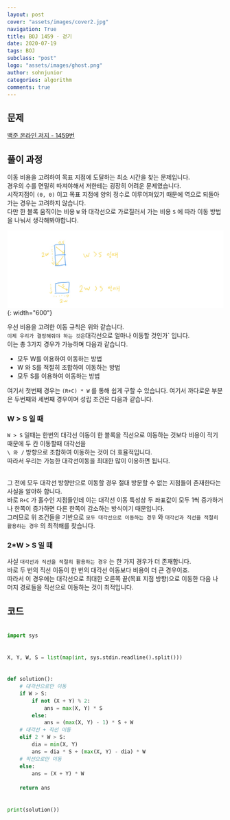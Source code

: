 ```yaml
---
layout: post
cover: "assets/images/cover2.jpg"
navigation: True
title: BOJ 1459 - 걷기
date: 2020-07-19
tags: BOJ
subclass: "post"
logo: "assets/images/ghost.png"
author: sohnjunior
categories: algorithm
comments: true
---
```


## 문제

[백준 온라인 저지 - 1459번](https://www.acmicpc.net/problem/1459)

## 풀이 과정

이동 비용을 고려하여 목표 지점에 도달하는 최소 시간을 찾는 문제입니다. <br>
경우의 수를 면밀히 따져야해서 저한테는 굉장히 어려운 문제였습니다. <br>
시작지점이 `(0, 0)` 이고 목표 지점에 양의 정수로 이루어져있기 때문에 역으로 되돌아 가는 경우는 고려하지 않습니다. <br>
다만 한 블록 움직이는 비용 `W` 와 대각선으로 가로질러서 가는 비용 `S` 에 따라 이동 방법을 나눠서 생각해봐야합니다. <br>

![이미지](/assets/images/boj/boj-1459.jpg){: width="600"}

우선 비용을 고려한 이동 규칙은 위와 같습니다. <br>`이제 우리가 결정해줘야 하는 것은`대각선으로 얼마나 이동할 것인가` 입니다. <br>
이는 총 3가지 경우가 가능하며 다음과 같습니다. <br>

- 모두 W를 이용하여 이동하는 방법
- W 와 S를 적절히 조합하여 이동하는 방법
- 모두 S를 이용하여 이동하는 방법

여기서 첫번째 경우는 `(R+C) * W` 를 통해 쉽게 구할 수 있습니다. 여기서 까다로운 부분은 두번째와 세번째 경우이며 성립 조건은 다음과 같습니다. <br>

### W > S 일 때

`W > S` 일때는 한번의 대각선 이동이 한 블록을 직선으로 이동하는 것보다 비용이 적기 때문에 두 칸 이동할때 대각선을 <br>
`\ 와 /` 방향으로 조합하여 이동하는 것이 더 효율적입니다. <br>
따라서 우리는 가능한 대각선이동을 최대한 많이 이용하면 됩니다. <br><br>

그 전에 모두 대각선 방향만으로 이동할 경우 절대 방문할 수 없는 지점들이 존재한다는 사실을 알야하 합니다. <br>
바로 `R+C` 가 홀수인 지점들인데 이는 대각선 이동 특성상 두 좌표값이 모두 1씩 증가하거나 한쪽이 증가하면 다른 한쪽이 감소하는 방식이기 때문입니다. <br>
그러므로 위 조건들을 기반으로 `모두 대각선으로 이동하는 경우` 와 `대각선과 직선을 적절히 활용하는 경우` 의 최적해를 찾습니다. <br>

### 2\*W > S 일 때

사실 `대각선과 직선을 적절히 활용하는 경우` 는 한 가지 경우가 더 존재합니다. <br>
바로 두 번의 직선 이동이 한 번의 대각선 이동보다 비용이 더 큰 경우이죠. <br>
따라서 이 경우에는 대각선으로 최대한 오른쪽 끝(목표 지점 방향)으로 이동한 다음 나머지 경로들을 직선으로 이동하는 것이 최적입니다. <br>

## 코드

```python

import sys


X, Y, W, S = list(map(int, sys.stdin.readline().split()))


def solution():
    # 대각선으로만 이동
    if W > S:
        if not (X + Y) % 2:
            ans = max(X, Y) * S
        else:
            ans = (max(X, Y) - 1) * S + W
    # 대각선 + 직선 이동
    elif 2 * W > S:
        dia = min(X, Y)
        ans = dia * S + (max(X, Y) - dia) * W
    # 직선으로만 이동
    else:
        ans = (X + Y) * W

    return ans


print(solution())

```
